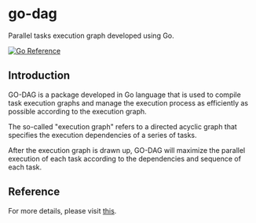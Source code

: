 # go-dag

Parallel tasks execution graph developed using Go.

[![Go Reference](https://pkg.go.dev/badge/github.com/rhosocial/go-dag.svg)](https://pkg.go.dev/github.com/rhosocial/go-dag)

## Introduction

GO-DAG is a package developed in Go language that is used to compile task execution graphs and manage the execution process as efficiently as possible according to the execution graph.

The so-called "execution graph" refers to a directed acyclic graph that specifies the execution dependencies of a series of tasks.

After the execution graph is drawn up, GO-DAG will maximize the parallel execution of each task according to the dependencies and sequence of each task.

## Reference

For more details, please visit [this](https://docs.go-dag.dev.rho.social/).